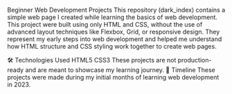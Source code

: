 Beginner Web Development Projects
This repository (dark_index) contains a simple web page I created while learning the basics of web development. This project were built using only HTML and CSS, without the use of advanced layout techniques like Flexbox, Grid, or responsive design. They represent my early steps into web development and helped me understand how HTML structure and CSS styling work together to create web pages.

🛠 Technologies Used
HTML5
CSS3
These projects are not production-ready and are meant to showcase my learning journey.
📅 Timeline
These projects were made during my initial months of learning web development in 2023.
